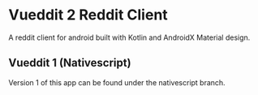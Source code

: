 # Vueddit 2 Reddit Client

A reddit client for android built with Kotlin and AndroidX Material design.

## Vueddit 1 (Nativescript) 

Version 1 of this app can be found under the nativescript branch.
